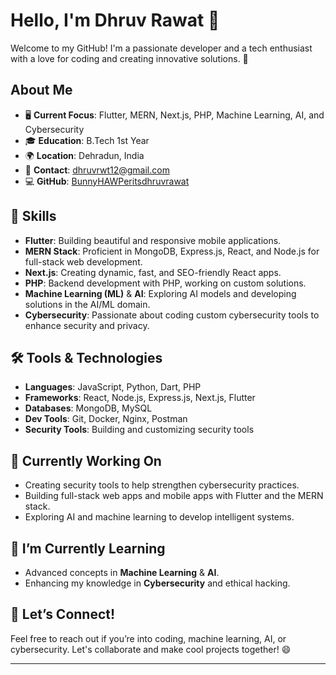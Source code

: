 # Hello, I'm Dhruv Rawat 👋

Welcome to my GitHub! I'm a passionate developer and a tech enthusiast with a love for coding and creating innovative solutions. 🚀

## About Me

- 🖥️ **Current Focus**: Flutter, MERN, Next.js, PHP, Machine Learning, AI, and Cybersecurity
- 🎓 **Education**: B.Tech 1st Year
- 🌍 **Location**: Dehradun, India
- 📧 **Contact**: [dhruvrwt12@gmail.com](mailto:dhruvrwt12@gmail.com)
- 💻 **GitHub**: [BunnyHAWPer](https://github.com/BunnyHAWPer)[itsdhruvrawat](https://github.com/itsdhruvrawat)

## 🚀 Skills

- **Flutter**: Building beautiful and responsive mobile applications.
- **MERN Stack**: Proficient in MongoDB, Express.js, React, and Node.js for full-stack web development.
- **Next.js**: Creating dynamic, fast, and SEO-friendly React apps.
- **PHP**: Backend development with PHP, working on custom solutions.
- **Machine Learning (ML)** & **AI**: Exploring AI models and developing solutions in the AI/ML domain.
- **Cybersecurity**: Passionate about coding custom cybersecurity tools to enhance security and privacy.

## 🛠️ Tools & Technologies

- **Languages**: JavaScript, Python, Dart, PHP
- **Frameworks**: React, Node.js, Express.js, Next.js, Flutter
- **Databases**: MongoDB, MySQL
- **Dev Tools**: Git, Docker, Nginx, Postman
- **Security Tools**: Building and customizing security tools

## 🎯 Currently Working On

- Creating security tools to help strengthen cybersecurity practices.
- Building full-stack web apps and mobile apps with Flutter and the MERN stack.
- Exploring AI and machine learning to develop intelligent systems.

## 🌱 I’m Currently Learning

- Advanced concepts in **Machine Learning** & **AI**.
- Enhancing my knowledge in **Cybersecurity** and ethical hacking.

## 💬 Let’s Connect!

Feel free to reach out if you’re into coding, machine learning, AI, or cybersecurity. Let's collaborate and make cool projects together! 😄

---

